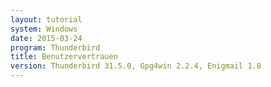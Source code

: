 ```yaml
---
layout: tutorial
system: Windows
date: 2015-03-24
program: Thunderbird
title: Benutzervertrauen
version: Thunderbird 31.5.0, Gpg4win 2.2.4, Enigmail 1.8
---
```


